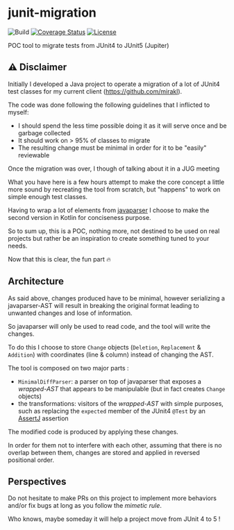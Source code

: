 # junit-migration
![Build](https://github.com/ledoyen/junit-migration/workflows/Build/badge.svg)
[![Coverage Status](https://codecov.io/gh/ledoyen/junit-migration/branch/main/graph/badge.svg)](https://codecov.io/gh/ledoyen/junit-migration/)
[![License](https://img.shields.io/github/license/fridujo/spring-automocker.svg)](https://opensource.org/licenses/Apache-2.0)

POC tool to migrate tests from JUnit4 to JUnit5 (Jupiter)

## :warning: Disclaimer
Initially I developed a Java project to operate a migration of a lot of JUnit4 test classes for my current client (https://github.com/mirakl).

The code was done following the following guidelines that I inflicted to myself:
* I should spend the less time possible doing it as it will serve once and be garbage collected
* It should work on > 95% of classes to migrate
* The resulting change must be minimal in order for it to be "easily" reviewable

Once the migration was over, I though of talking about it in a JUG meeting

What you have here is a few hours attempt to make the core concept a little more sound by recreating the tool from scratch, but "happens" to work on simple enough test classes.

Having to wrap a lot of elements from [javaparser](https://github.com/javaparser/javaparser) I choose to make the second version in Kotlin for conciseness purpose.

So to sum up, this is a POC, nothing more, not destined to be used on real projects but rather be an inspiration to create something tuned to your needs.

Now that this is clear, the fun part :fire:

## Architecture

As said above, changes produced have to be minimal, however serializing a javaparser-AST will result in breaking the original format leading to unwanted changes and lose of information.

So javaparser will only be used to read code, and the tool will write the changes.

To do this I choose to store `Change` objects (`Deletion`, `Replacement` & `Addition`) with coordinates (line & column) instead of changing the AST.

The tool is composed on two major parts :
* `MinimalDiffParser`: a parser on top of javaparser that exposes a *wrapped-AST* that appears to be manipulable (but in fact creates `Change` objects)
* the transformations: visitors of the *wrapped-AST* with simple purposes, such as replacing the `expected` member of the JUnit4 `@Test` by an [AssertJ](https://github.com/assertj/assertj-core) assertion

The modified code is produced by applying these changes.

In order for them not to interfere with each other, assuming that there is no overlap between them, changes are stored and applied in reversed positional order.

## Perspectives

Do not hesitate to make PRs on this project to implement more behaviors and/or fix bugs at long as you follow the *mimetic rule*.

Who knows, maybe someday it will help a project move from JUnit 4 to 5 !
